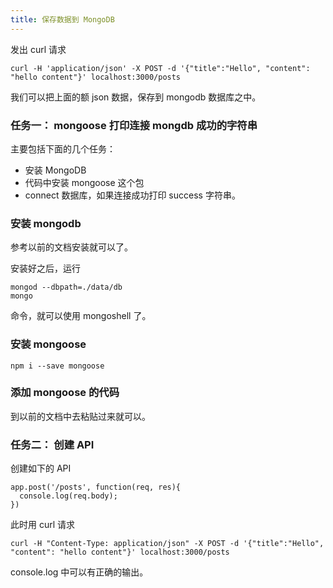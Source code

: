 ```yaml
---
title: 保存数据到 MongoDB
---
```


发出 curl 请求

```
curl -H 'application/json' -X POST -d '{"title":"Hello", "content": "hello content"}' localhost:3000/posts
```

我们可以把上面的额 json 数据，保存到 mongodb 数据库之中。


### 任务一： mongoose 打印连接 mongdb 成功的字符串

主要包括下面的几个任务：

- 安装 MongoDB
- 代码中安装 mongoose 这个包
- connect 数据库，如果连接成功打印 success 字符串。


### 安装 mongodb

参考以前的文档安装就可以了。

安装好之后，运行

```
mongod --dbpath=./data/db
mongo
```

命令，就可以使用 mongoshell 了。

### 安装 mongoose

```
npm i --save mongoose
```

### 添加 mongoose 的代码

到以前的文档中去粘贴过来就可以。


### 任务二： 创建 API

创建如下的 API

```
app.post('/posts', function(req, res){
  console.log(req.body);
})
```

此时用 curl 请求

```
curl -H "Content-Type: application/json" -X POST -d '{"title":"Hello", "content": "hello content"}' localhost:3000/posts
```

console.log 中可以有正确的输出。
